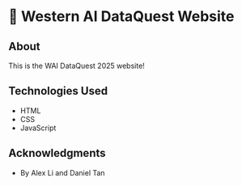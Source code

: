 # 🚀 Western AI DataQuest Website

## About

This is the WAI DataQuest 2025 website!

## Technologies Used
- HTML
- CSS
- JavaScript

## Acknowledgments

- By Alex Li and Daniel Tan